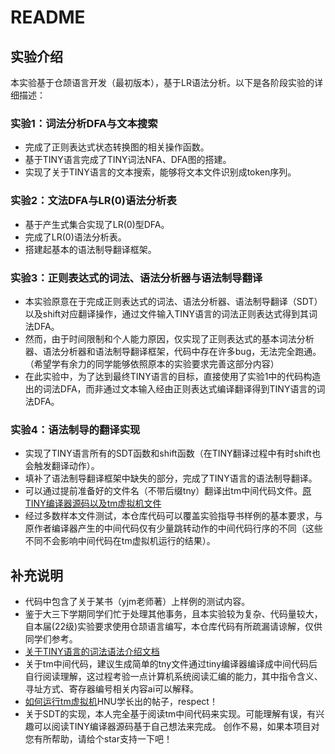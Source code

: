 # README

## 实验介绍

本实验基于仓颉语言开发（最初版本），基于LR语法分析。以下是各阶段实验的详细描述：

### 实验1：词法分析DFA与文本搜索
- 完成了正则表达式状态转换图的相关操作函数。
- 基于TINY语言完成了TINY词法NFA、DFA图的搭建。
- 实现了关于TINY语言的文本搜索，能够将文本文件识别成token序列。

### 实验2：文法DFA与LR(0)语法分析表
- 基于产生式集合实现了LR(0)型DFA。
- 完成了LR(0)语法分析表。
- 搭建起基本的语法制导翻译框架。

### 实验3：正则表达式的词法、语法分析器与语法制导翻译
- 本实验原意在于完成正则表达式的词法、语法分析器、语法制导翻译（SDT）以及shift对应翻译操作，通过文件输入TINY语言的词法正则表达式得到其词法DFA。
- 然而，由于时间限制和个人能力原因，仅实现了正则表达式的基本词法分析器、语法分析器和语法制导翻译框架，代码中存在许多bug，无法完全跑通。（希望学有余力的同学能够依照原本的实验要求完善这部分内容）
- 在此实验中，为了达到最终TINY语言的目标，直接使用了实验1中的代码构造出的词法DFA，而非通过文本输入经由正则表达式编译翻译得到TINY语言的词法DFA。

### 实验4：语法制导的翻译实现
- 实现了TINY语言所有的SDT函数和shift函数（在TINY翻译过程中有时shift也会触发翻译动作）。
- 填补了语法制导翻译框架中缺失的部分，完成了TINY语言的语法制导翻译。
- 可以通过提前准备好的文件名（不带后缀tny）翻译出tm中间代码文件。[原TINY编译器源码以及tm虚拟机文件](https://github.com/bigconvience/BooksCode)
- 经过多数样本文件测试，本仓库代码可以覆盖实验指导书样例的基本要求，与原作者编译器产生的中间代码仅有少量跳转动作的中间代码行序的不同（这些不同不会影响中间代码在tm虚拟机运行的结果）。

## 补充说明
- 代码中包含了关于某书（yjm老师著）上样例的测试内容。
- 鉴于大三下学期同学们忙于处理其他事务，且本实验较为复杂、代码量较大，自本届(22级)实验要求使用仓颉语言编写，本仓库代码有所疏漏请谅解，仅供同学们参考。
- [关于TINY语言的词法语法介绍文档](https://wenku.baidu.com/view/1be4535101f69e3142329401.html?_wkts_=1741495761341&login_type=qzone)
- 关于tm中间代码，建议生成简单的tny文件通过tiny编译器编译成中间代码后自行阅读理解，这过程考验一点计算机系统阅读汇编的能力，其中指令含义、寻址方式、寄存器编号相关内容ai可以解释。
- [如何运行tm虚拟机](https://blog.csdn.net/yyd19981117/article/details/86695361)HNU学长出的帖子，respect！
- 关于SDT的实现，本人完全基于阅读tm中间代码来实现。可能理解有误，有兴趣可以阅读TINY编译器源码基于自己想法来完成。
创作不易，如果本项目对您有所帮助，请给个star支持一下吧！
